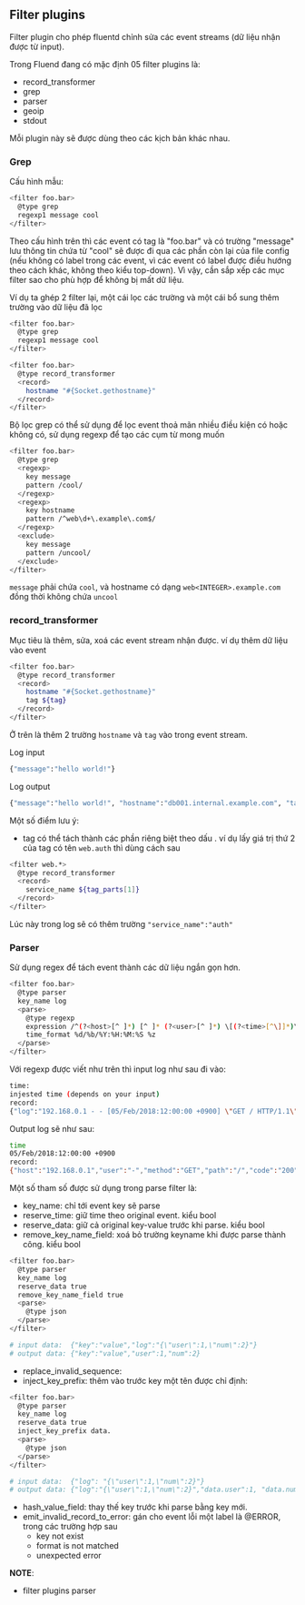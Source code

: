 ## Filter plugins

Filter plugin cho phép fluentd chỉnh sửa các event streams (dữ liệu nhận được từ input). 

Trong Fluend đang có mặc định 05 filter plugins là:

- record_transformer
- grep
- parser
- geoip
- stdout

Mỗi plugin này sẽ được dùng theo các kịch bản khác nhau.

### Grep

Cấu hình mẫu:

```sh
<filter foo.bar>
  @type grep
  regexp1 message cool
</filter>
```

Theo cấu hình trên thì các event có tag là "foo.bar" và có trường "message" lưu thông tin chứa từ "cool" sẽ được đi qua các phần còn lại của file config (nếu không có label trong các event, vì các event có label được điều hướng theo cách khác, không theo kiểu top-down). Vì vậy, cần sắp xếp các mục filter sao cho phù hợp để không bị mất dữ liệu.

Ví dụ ta ghép 2 filter lại, một cái lọc các trường và một cái bổ sung thêm trường vào dữ liệu đã lọc

```sh
<filter foo.bar>
  @type grep
  regexp1 message cool
</filter>

<filter foo.bar>
  @type record_transformer
  <record>
    hostname "#{Socket.gethostname}"
  </record>
</filter>
```

Bộ lọc grep có thể sử dụng để lọc event thoả mãn nhiều điều kiện có hoặc không có, sử dụng regexp để tạo các cụm từ mong muốn

```sh
<filter foo.bar>
  @type grep
  <regexp>
    key message
    pattern /cool/
  </regexp>
  <regexp>
    key hostname
    pattern /^web\d+\.example\.com$/
  </regexp>
  <exclude>
    key message
    pattern /uncool/
  </exclude>
</filter>
```

`message` phải chứa `cool`, và hostname có dạng `web<INTEGER>.example.com` đồng thời không chứa `uncool`



### record_transformer

Mục tiêu là thêm, sửa, xoá các event stream nhận được. ví dụ thêm dữ liệu vào event

```sh
<filter foo.bar>
  @type record_transformer
  <record>
    hostname "#{Socket.gethostname}"
    tag ${tag}
  </record>
</filter>
```

Ở trên là thêm 2 trường `hostname` và `tag` vào trong event stream.

Log input

```sh
{"message":"hello world!"}
```

Log output

```sh
{"message":"hello world!", "hostname":"db001.internal.example.com", "tag":"foo.bar"}
```

Một số điểm lưu ý:

- tag có thể tách thành các phần riêng biệt theo dấu . ví dụ lấy giá trị thứ 2 của tag có tên `web.auth` thì dùng cách sau

```sh
<filter web.*>
  @type record_transformer
  <record>
    service_name ${tag_parts[1]}
  </record>
</filter>
```

Lúc này trong log sẽ có thêm trường `"service_name":"auth"`


### Parser

Sử dụng regex để tách event thành các dữ liệu ngắn gọn hơn.

```sh
<filter foo.bar>
  @type parser
  key_name log
  <parse>
    @type regexp
    expression /^(?<host>[^ ]*) [^ ]* (?<user>[^ ]*) \[(?<time>[^\]]*)\] "(?<method>\S+)(?: +(?<path>[^ ]*) +\S*)?" (?<code>[^ ]*) (?<size>[^ ]*)$/
    time_format %d/%b/%Y:%H:%M:%S %z
  </parse>
</filter>
```

Với regexp được viết như trên thì input log như sau đi vào:

```sh
time:
injested time (depends on your input)
record:
{"log":"192.168.0.1 - - [05/Feb/2018:12:00:00 +0900] \"GET / HTTP/1.1\" 200 777"}
```

Output log sẽ như sau:

```sh
time
05/Feb/2018:12:00:00 +0900
record:
{"host":"192.168.0.1","user":"-","method":"GET","path":"/","code":"200","size":"777"}
```

Một số tham số được sử dụng trong parse filter là:

- key_name: chỉ tới event key sẽ parse
- reserve_time: giữ time theo original event. kiểu bool
- reserve_data: giữ cả original key-value trước khi parse. kiểu bool
- remove_key_name_field: xoá bỏ trường keyname khi được parse thành công. kiểu bool
```sh
<filter foo.bar>
  @type parser
  key_name log
  reserve_data true
  remove_key_name_field true
  <parse>
    @type json
  </parse>
</filter>

# input data:  {"key":"value","log":"{\"user\":1,\"num\":2}"}
# output data: {"key":"value","user":1,"num":2}
```
- replace_invalid_sequence: 
- inject_key_prefix: thêm vào trước key một tên được chỉ định:
```sh
<filter foo.bar>
  @type parser
  key_name log
  reserve_data true
  inject_key_prefix data.
  <parse>
    @type json
  </parse>
</filter>

# input data:  {"log": "{\"user\":1,\"num\":2}"}
# output data: {"log":"{\"user\":1,\"num\":2}","data.user":1, "data.num":2}
```

- hash_value_field: thay thế key trước khi parse bằng key mới.
- emit_invalid_record_to_error: gán cho event lỗi một label là @ERROR, trong các trường hợp sau
    - key not exist
    - format is not matched
    - unexpected error


**NOTE**: 

- filter plugins parser











